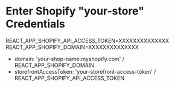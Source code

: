 # Enter Shopify "your-store" Credentials

REACT_APP_SHOPIFY_API_ACCESS_TOKEN=XXXXXXXXXXXXXX
REACT_APP_SHOPIFY_DOMAIN=XXXXXXXXXXXXXX

- domain: 'your-shop-name.myshopify.com' / REACT_APP_SHOPIFY_DOMAIN
- storefrontAccessToken: 'your-storefront-access-token' / REACT_APP_SHOPIFY_API_ACCESS_TOKEN
